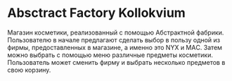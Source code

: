 # Absctract Factory Kollokvium
Магазин косметики, реализованный с помощью Абстрактной фабрики. Пользователю в начале предлагают сделать выбор в пользу одной из фирмы, предоставленных в магазине, а именно это NYX и MAС. Затем можно выбрать с помощью меню различные предметы косметики. Пользователь может сменить фирму и выбрать несколько предметов в свою корзину.
